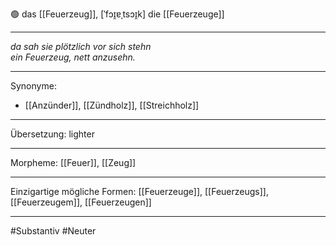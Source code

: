 🟢 das [[Feuerzeug]], [ˈfɔɪ̯ɐˌtsɔɪ̯k]
die [[Feuerzeuge]]

---

_da sah sie plötzlich vor sich stehn_  
_ein Feuerzeug, nett anzusehn._

---

Synonyme:

- [[Anzünder]], [[Zündholz]], [[Streichholz]]

---

Übersetzung: lighter

---

Morpheme:
[[Feuer]], [[Zeug]]

---

Einzigartige mögliche Formen: [[Feuerzeuge]], [[Feuerzeugs]], [[Feuerzeugem]], [[Feuerzeugen]]

---

#Substantiv #Neuter
